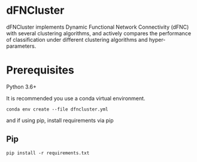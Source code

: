 # dFNCluster

dFNCluster implements Dynamic Functional Network Connectivity (dFNC) with several clustering algorithms, and
actively compares the performance of classification under different clustering algorithms and hyper-parameters.

# Prerequisites

Python 3.6+

It is recommended you use a conda virtual environment.

```
conda env create --file dfncluster.yml
```

and if using pip, install requirements via pip

## Pip
```
pip install -r requirements.txt
```